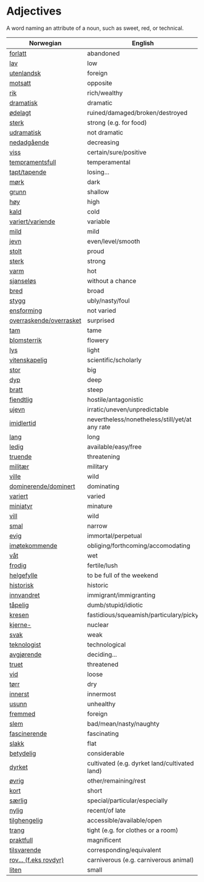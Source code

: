 # Adjectives

A word naming an attribute of a noun, such as sweet, red, or technical.

| Norwegian | English |
| --- | --- |
| [forlatt](https://www.ordnett.no/search?language=no&phrase=forlatt) | abandoned |
| [lav](https://www.ordnett.no/search?language=no&phrase=lav) | low |
| [utenlandsk](https://www.ordnett.no/search?language=no&phrase=utenlandsk) | foreign |
| [motsatt](https://www.ordnett.no/search?language=no&phrase=motsatt) | opposite |
| [rik](https://www.ordnett.no/search?language=no&phrase=rik) | rich/wealthy |
| [dramatisk](https://www.ordnett.no/search?language=no&phrase=dramatisk) | dramatic |
| [ødelagt](https://www.ordnett.no/search?language=no&phrase=ødelagt) | ruined/damaged/broken/destroyed |
| [sterk](https://www.ordnett.no/search?language=no&phrase=sterk) | strong (e.g. for food) |
| [udramatisk](https://www.ordnett.no/search?language=no&phrase=udramatisk) | not dramatic |
| [nedadgående](https://www.ordnett.no/search?language=no&phrase=nedadgående) | decreasing |
| [viss](https://www.ordnett.no/search?language=no&phrase=viss) | certain/sure/positive |
| [tempramentsfull](https://www.ordnett.no/search?language=no&phrase=tempramentsfull) | temperamental |
| [tapt/tapende](https://www.ordnett.no/search?language=no&phrase=tapt/tapende) | losing... |
| [mørk](https://www.ordnett.no/search?language=no&phrase=mørk) | dark |
| [grunn](https://www.ordnett.no/search?language=no&phrase=grunn) | shallow |
| [høy](https://www.ordnett.no/search?language=no&phrase=høy) | high |
| [kald](https://www.ordnett.no/search?language=no&phrase=kald) | cold |
| [variert/variende](https://www.ordnett.no/search?language=no&phrase=variert/variende) | variable |
| [mild](https://www.ordnett.no/search?language=no&phrase=mild) | mild |
| [jevn](https://www.ordnett.no/search?language=no&phrase=jevn) | even/level/smooth |
| [stolt](https://www.ordnett.no/search?language=no&phrase=stolt) | proud |
| [sterk](https://www.ordnett.no/search?language=no&phrase=sterk) | strong |
| [varm](https://www.ordnett.no/search?language=no&phrase=varm) | hot |
| [sjanseløs](https://www.ordnett.no/search?language=no&phrase=sjanseløs) | without a chance |
| [bred](https://www.ordnett.no/search?language=no&phrase=bred) | broad |
| [stygg](https://www.ordnett.no/search?language=no&phrase=stygg) | ubly/nasty/foul |
| [ensforming](https://www.ordnett.no/search?language=no&phrase=ensforming) | not varied |
| [overraskende/overrasket](https://www.ordnett.no/search?language=no&phrase=overraskende/overrasket) | surprised |
| [tam](https://www.ordnett.no/search?language=no&phrase=tam) | tame |
| [blomsterrik](https://www.ordnett.no/search?language=no&phrase=blomsterrik) | flowery |
| [lys](https://www.ordnett.no/search?language=no&phrase=lys) | light |
| [vitenskapelig](https://www.ordnett.no/search?language=no&phrase=vitenskapelig) | scientific/scholarly |
| [stor](https://www.ordnett.no/search?language=no&phrase=stor) | big |
| [dyp](https://www.ordnett.no/search?language=no&phrase=dyp) | deep |
| [bratt](https://www.ordnett.no/search?language=no&phrase=bratt) | steep |
| [fiendtlig](https://www.ordnett.no/search?language=no&phrase=fiendtlig) | hostile/antagonistic |
| [ujevn](https://www.ordnett.no/search?language=no&phrase=ujevn) | irratic/uneven/unpredictable |
| [imidlertid](https://www.ordnett.no/search?language=no&phrase=imidlertid) | nevertheless/nonetheless/still/yet/at any rate |
| [lang](https://www.ordnett.no/search?language=no&phrase=lang) | long |
| [ledig](https://www.ordnett.no/search?language=no&phrase=ledig) | available/easy/free |
| [truende](https://www.ordnett.no/search?language=no&phrase=truende) | threatening |
| [militær](https://www.ordnett.no/search?language=no&phrase=militær) | military |
| [ville](https://www.ordnett.no/search?language=no&phrase=ville) | wild |
| [dominerende/dominert](https://www.ordnett.no/search?language=no&phrase=dominerende/dominert) | dominating |
| [variert](https://www.ordnett.no/search?language=no&phrase=variert) | varied |
| [miniatyr](https://www.ordnett.no/search?language=no&phrase=miniatyr) | minature |
| [vill](https://www.ordnett.no/search?language=no&phrase=vill) | wild |
| [smal](https://www.ordnett.no/search?language=no&phrase=smal) | narrow |
| [evig](https://www.ordnett.no/search?language=no&phrase=evig) | immortal/perpetual |
| [imøtekommende](https://www.ordnett.no/search?language=no&phrase=imøtekommende) | obliging/forthcoming/accomodating |
| [våt](https://www.ordnett.no/search?language=no&phrase=våt) | wet |
| [frodig](https://www.ordnett.no/search?language=no&phrase=frodig) | fertile/lush |
| [helgefylle](https://www.ordnett.no/search?language=no&phrase=helgefylle) | to be full of the weekend |
| [historisk](https://www.ordnett.no/search?language=no&phrase=historisk) | historic |
| [innvandret](https://www.ordnett.no/search?language=no&phrase=innvandret) | immigrant/immigranting |
| [tåpelig](https://www.ordnett.no/search?language=no&phrase=tåpelig) | dumb/stupid/idiotic |
| [kresen](https://www.ordnett.no/search?language=no&phrase=kresen) | fastidious/squeamish/particulary/picky |
| [kjerne-](https://www.ordnett.no/search?language=no&phrase=kjerne-) | nuclear |
| [svak](https://www.ordnett.no/search?language=no&phrase=svak) | weak |
| [teknologist](https://www.ordnett.no/search?language=no&phrase=teknologist) | technological |
| [avgjørende](https://www.ordnett.no/search?language=no&phrase=avgjørende) | deciding... |
| [truet](https://www.ordnett.no/search?language=no&phrase=truet) | threatened |
| [vid](https://www.ordnett.no/search?language=no&phrase=vid) | loose |
| [tørr](https://www.ordnett.no/search?language=no&phrase=tørr) | dry |
| [innerst](https://www.ordnett.no/search?language=no&phrase=innerst) | innermost |
| [usunn](https://www.ordnett.no/search?language=no&phrase=usunn) | unhealthy |
| [fremmed](https://www.ordnett.no/search?language=no&phrase=fremmed) | foreign |
| [slem](https://www.ordnett.no/search?language=no&phrase=slem) | bad/mean/nasty/naughty |
| [fascinerende](https://www.ordnett.no/search?language=no&phrase=fascinerende) | fascinating |
| [slakk](https://www.ordnett.no/search?language=no&phrase=slakk) | flat |
| [betydelig](https://www.ordnett.no/search?language=no&phrase=betydelig) | considerable |
| [dyrket](https://www.ordnett.no/search?language=no&phrase=dyrket) | cultivated (e.g. dyrket land/cultivated land) |
| [øvrig](https://www.ordnett.no/search?language=no&phrase=øvrig) | other/remaining/rest |
| [kort](https://www.ordnett.no/search?language=no&phrase=kort) | short |
| [særlig](https://www.ordnett.no/search?language=no&phrase=særlig) | special/particular/especially |
| [nylig](https://www.ordnett.no/search?language=no&phrase=nylig) | recent/of late |
| [tilghengelig](https://www.ordnett.no/search?language=no&phrase=tilghengelig) | accessible/available/open |
| [trang](https://www.ordnett.no/search?language=no&phrase=trang) | tight (e.g. for clothes or a room) |
| [praktfull](https://www.ordnett.no/search?language=no&phrase=praktfull) | magnificent |
| [tilsvarende](https://www.ordnett.no/search?language=no&phrase=tilsvarende) | corresponding/equivalent |
| [rov... (f.eks rovdyr)](https://www.ordnett.no/search?language=no&phrase=rov...%20(f.eks%20rovdyr)) | carniverous (e.g. carniverous animal) |
| [liten](https://www.ordnett.no/search?language=no&phrase=liten) | small |


